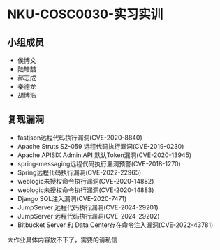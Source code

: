 # NKU-COSC0030-实习实训
## 小组成员
+ 侯博文
+ 陆皓喆
+ 郝志成
+ 秦德龙
+ 胡博浩
## 复现漏洞
+ fastjson远程代码执行漏洞(CVE-2020-8840)
+ Apache Struts S2-059 远程代码执行漏洞(CVE-2019-0230)
+ Apache APISIX Admin API 默认Token漏洞(CVE-2020-13945)
+ spring-messaging远程代码执行漏洞预警(CVE-2018-1270)
+ Spring远程代码执行漏洞(CVE-2022-22965)
+ weblogic未授权命令执行漏洞(CVE-2020-14882)
+ weblogic未授权命令执行漏洞(CVE-2020-14883)
+ Django SQL注入漏洞(CVE-2020-7471)
+ JumpServer 远程代码执行漏洞(CVE-2024-29201)
+ JumpServer 远程代码执行漏洞(CVE-2024-29202)
+ Bitbucket Server 和 Data Center存在命令注入漏洞(CVE-2022-43781)

大作业具体内容放不下了，需要的请私信
